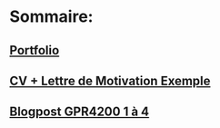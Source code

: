 # Sommaire:

## [Portfolio](https://FlorianRossignol.github.io/Pages/BlogpostGPR4100.1)

## [CV + Lettre de Motivation Exemple](https://FlorianRossignol.github.io/Fichier/Cvexemple.pdf)

## [Blogpost GPR4200 1 à 4]()

